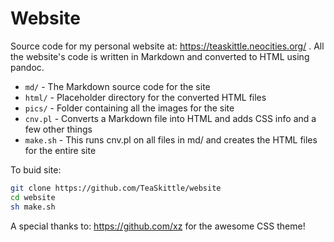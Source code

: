 # Website

Source code for my personal website at: https://teaskittle.neocities.org/ . All the website's code is written in Markdown and converted to HTML using pandoc.

* `md/` - The Markdown source code for the site
* `html/` - Placeholder directory for the converted HTML files
* `pics/` - Folder containing all the images for the site
* `cnv.pl` - Converts a Markdown file into HTML and adds CSS info and a few other things
* `make.sh` - This runs cnv.pl on all files in md/ and creates the HTML files for the entire site

To buid site:  
```bash
git clone https://github.com/TeaSkittle/website
cd website
sh make.sh
```
A special thanks to: https://github.com/xz for the awesome CSS theme!
